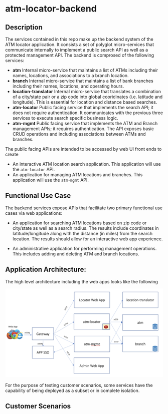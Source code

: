 # atm-locator-backend

## Description
The services contained in this repo make up the backend system of the ATM locator application.  It consists a set of polyglot micro-services that communicate
internally to implement a public search API as well as a protected management API.  The backend is comprosed of the following services:

* **atm** Internal micro-service that maintains a list of ATMs including their names, locations, and associations to a branch location.
* **branch** Internal micro-service that maintains a list of bank branches including their names, locations, and operating hours.
* **location-translator** Internal micro-service that translates a combination of a city/state pair or a zip code into global cooridinates (i.e. latitude and longitude).  This is essential for location and distance based searches.
* **atm-locator** Public facing service that implements the search API; it does not require authentication.  It communicates with the previous three services to execute search specific business logic. 
* **atm-mgmt** Public facing service that implements the ATM and Branch management APIs; it requires authentication.  The API exposes basic CRUD operations and including associations between ATMs and branches.

The public facing APIs are intended to be accessed by web UI front ends to create
* An interactive ATM location search application.  This application will use the `atm-locator` API.
* An application for managing ATM locations and branches.  This application will use the `atm-mgmt` API.  


## Functional Use Case

The backend services expose APIs that facilitate two primary functional use cases via web applications:

- An application for searching ATM locations based on zip code or city/state as well as a search radius.  The results include coordinates in latitude/longitude along with the distance (in miles) from the search location.  The results should allow for an interactive web app experience.

- An administrative application for performing management operations.  This includes adding and deleting ATM and branch locations.

## Application Architecture:

The high level architecture including the web apps looks like the following

![](doc/images/LocatorArch.png)

For the purpose of testing customer scenarios, some services have the capability of being deployed as a subset or in complete isolation.

## Customer Scenarios